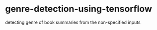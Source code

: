# genre-detection-using-tensorflow
detecting genre of book summaries from the non-specified inputs




